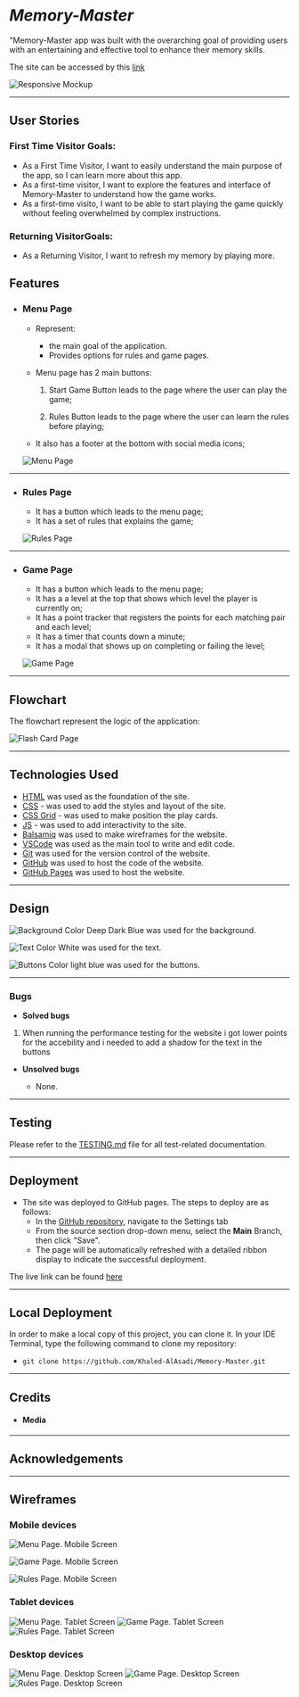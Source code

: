 # *Memory-Master*

"Memory-Master app was built with the overarching goal of providing users with an entertaining and effective tool to enhance their memory skills.

The site can be accessed by this [link](https://khaled-alasadi.github.io/Memory-Master/index.html)

![Responsive Mockup](documentation/responsive_mockup.png)


---
## User Stories

### First Time Visitor Goals:

* As a First Time Visitor, I want to easily understand the main purpose of the app, so I can learn more about this app.
* As a first-time visitor, I want to explore the features and interface of Memory-Master to understand how the game works.
* As a first-time visito, I want to be able to start playing the game quickly without feeling overwhelmed by complex instructions.

### Returning VisitorGoals:

* As a Returning Visitor, I want to refresh my memory by playing more.

## Features

+ ### Menu Page

    - Represent: 

        * the main goal of the application.
        * Provides options for rules and game pages.

    - Menu page has 2 main buttons:

        1. Start Game Button leads to the page where the user can play the game;

        2. Rules Button leads to the page where the user can learn the rules before playing;


    - It also has a footer at the bottom with social media icons;

    ![Menu Page](documentation/compatibility/chrome_menu_page.png)
​
---

+ ### Rules Page

    - It has a button which leads to the menu page;
    - It has a set of rules that explains the game;

    ![Rules Page](documentation/compatibility/chrome_rules_page.png)


---

+ ### Game Page

    - It has a button which leads to the menu page;
    - It has a a level at the top that shows which level the player is currently on;
    - It has a point tracker that registers the points for each matching pair and each level;
    - It has a timer that counts down a minute;
    - It has a modal that shows up on completing or failing the level;

    ![Game Page](documentation/compatibility/chrome_game_page.png)

---

## Flowchart

The flowchart represent the logic of the application:

  ![Flash Card Page](documentation/app_flowchart.png)

---

## Technologies Used

- [HTML](https://developer.mozilla.org/en-US/docs/Web/HTML) was used as the foundation of the site.
- [CSS](https://developer.mozilla.org/en-US/docs/Web/css) - was used to add the styles and layout of the site.
- [CSS Grid](https://developer.mozilla.org/en-US/docs/Web/CSS/grid) - was used to make position the play cards.
- [JS](https://www.w3schools.com/js/) - was used to add interactivity to the site.
- [Balsamiq](https://balsamiq.com/) was used to make wireframes for the website.
- [VSCode](https://code.visualstudio.com/) was used as the main tool to write and edit code.
- [Git](https://git-scm.com/) was used for the version control of the website.
- [GitHub](https://github.com/) was used to host the code of the website.
- [GitHub Pages](https://pages.github.com/) was used to host the website.

---

## Design

![Background Color](documentation/design/background_color.png)
Deep Dark Blue was used for the background.

![Text Color](documentation/design/text_color.png)
White was used for the text.

![Buttons Color](documentation/design/buttons_color.png)
light blue was used for the buttons.


---

### Bugs
+ **Solved bugs**

1. When running the performance testing for the website i got lower points for the accebility and i needed to add a shadow for the text in the buttons

+ **Unsolved bugs**

    - None.

---
## Testing

Please refer to the [TESTING.md](TESTING.md) file for all test-related documentation.


---
## Deployment

- The site was deployed to GitHub pages. The steps to deploy are as follows: 
  - In the [GitHub repository](https://github.com/Khaled-AlAsadi/Memory-Master.git), navigate to the Settings tab 
  - From the source section drop-down menu, select the **Main** Branch, then click "Save".
  - The page will be automatically refreshed with a detailed ribbon display to indicate the successful deployment.

The live link can be found [here](https://khaled-alasadi.github.io/Memory-Master/index.html)

---

## Local Deployment

In order to make a local copy of this project, you can clone it.
In your IDE Terminal, type the following command to clone my repository:

- `git clone https://github.com/Khaled-AlAsadi/Memory-Master.git`

---

## Credits



+ #### Media

---

## Acknowledgements


---

## Wireframes

### Mobile devices

![Menu Page. Mobile Screen](documentation/wireframes/index-mobile.png)

![Game Page. Mobile Screen](documentation/wireframes/game-mobile.png)

![Rules Page. Mobile Screen](documentation/wireframes/rules-mobile.png)

### Tablet devices

![Menu Page. Tablet Screen](documentation/wireframes/index-tablet.png)
![Game Page. Tablet Screen](documentation/wireframes/game-tablet.png)
![Rules Page. Tablet Screen](documentation/wireframes/rules-tablet.png)

### Desktop devices

![Menu Page. Desktop Screen](documentation/wireframes/index-desktop.png)
![Game Page. Desktop Screen](documentation/wireframes/game-desktop.png)
![Rules Page. Desktop Screen](documentation/wireframes/rules-desktop.png)

